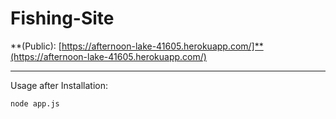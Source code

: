 # Fishing-Site 
**(Public): [https://afternoon-lake-41605.herokuapp.com/]**(https://afternoon-lake-41605.herokuapp.com/)

-----------------------------------------------------
Usage after Installation:

`node app.js`
